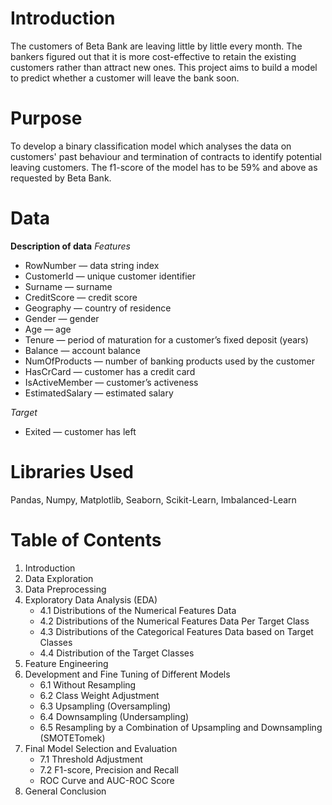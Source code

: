 # Introduction
The customers of Beta Bank are leaving little by little every month. The bankers figured out that it is more cost-effective to retain the existing customers rather than attract new ones. This project aims to build a model to predict whether a customer will leave the bank soon.

# Purpose
To develop a binary classification model which analyses the data on customers' past behaviour and termination of contracts to identify potential leaving customers. The f1-score of the model has to be 59% and above as requested by Beta Bank.

# Data
**Description of data**
*Features*
- RowNumber — data string index
- CustomerId — unique customer identifier
- Surname — surname
- CreditScore — credit score
- Geography — country of residence
- Gender — gender
- Age — age
- Tenure — period of maturation for a customer’s fixed deposit (years)
- Balance — account balance
- NumOfProducts — number of banking products used by the customer
- HasCrCard — customer has a credit card
- IsActiveMember — customer’s activeness
- EstimatedSalary — estimated salary

*Target*
- Exited — сustomer has left

# Libraries Used
Pandas, Numpy, Matplotlib, Seaborn, Scikit-Learn, Imbalanced-Learn

# Table of Contents
1. Introduction
2. Data Exploration
3. Data Preprocessing
4. Exploratory Data Analysis (EDA)
   - 4.1 Distributions of the Numerical Features Data
   - 4.2 Distributions of the Numerical Features Data Per Target Class
   - 4.3 Distributions of the Categorical Features Data based on Target Classes
   - 4.4 Distribution of the Target Classes
5. Feature Engineering
6. Development and Fine Tuning of Different Models
   - 6.1 Without Resampling
   - 6.2 Class Weight Adjustment
   - 6.3 Upsampling (Oversampling)
   - 6.4 Downsampling (Undersampling)
   - 6.5 Resampling by a Combination of Upsampling and Downsampling (SMOTETomek)
7. Final Model Selection and Evaluation
   - 7.1 Threshold Adjustment
   - 7.2 F1-score, Precision and Recall
   - ROC Curve and AUC-ROC Score
8. General Conclusion 
